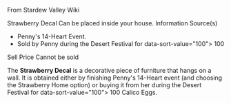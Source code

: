 From Stardew Valley Wiki

Strawberry Decal Can be placed inside your house. Information Source(s)

- Penny's 14-Heart Event.
- Sold by Penny during the Desert Festival for data-sort-value="100"&gt; 100

Sell Price Cannot be sold

The **Strawberry Decal** is a decorative piece of furniture that hangs on a wall. It is obtained either by finishing Penny's 14-Heart event (and choosing the Strawberry Home option) or buying it from her during the Desert Festival for data-sort-value="100"&gt; 100 Calico Eggs.